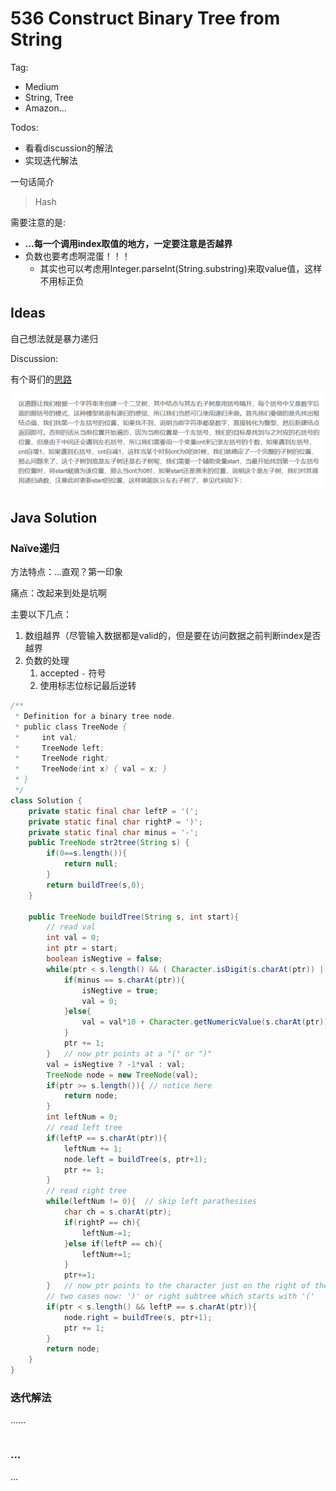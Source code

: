 # 536 Construct Binary Tree from String

Tag:

- Medium
- String, Tree
- Amazon...

Todos:

- 看看discussion的解法
- 实现迭代解法

一句话简介

> Hash

需要注意的是:

- **...每一个调用index取值的地方，一定要注意是否越界**
- 负数也要考虑啊混蛋！！！ 
  - 其实也可以考虑用Integer.parseInt(String.substring)来取value值，这样不用标正负

## Ideas

自己想法就是暴力递归

Discussion:

有个哥们的[思路](http://www.cnblogs.com/grandyang/p/6793904.html)

![construct_tree_idea](image\construct_tree_idea.png)

## Java Solution

### Naïve递归 

方法特点：...直观？第一印象

痛点：改起来到处是坑啊

主要以下几点：

1. 数组越界（尽管输入数据都是valid的，但是要在访问数据之前判断index是否越界
2. 负数的处理
   1. accepted `-` 符号
   2. 使用标志位标记最后逆转



```java
/**
 * Definition for a binary tree node.
 * public class TreeNode {
 *     int val;
 *     TreeNode left;
 *     TreeNode right;
 *     TreeNode(int x) { val = x; }
 * }
 */
class Solution {
    private static final char leftP = '(';
    private static final char rightP = ')';
    private static final char minus = '-';
    public TreeNode str2tree(String s) {
        if(0==s.length()){
            return null;
        }
        return buildTree(s,0);
    }
    
    public TreeNode buildTree(String s, int start){
        // read val
        int val = 0;
        int ptr = start;
        boolean isNegtive = false;
        while(ptr < s.length() && ( Character.isDigit(s.charAt(ptr)) || minus==s.charAt(ptr) ) ){
            if(minus == s.charAt(ptr)){
                isNegtive = true;
                val = 0;
            }else{
                val = val*10 + Character.getNumericValue(s.charAt(ptr));    
            }
            ptr += 1;
        }   // now ptr points at a "(" or ")"
        val = isNegtive ? -1*val : val;
        TreeNode node = new TreeNode(val);
        if(ptr >= s.length()){ // notice here
            return node;
        }
        int leftNum = 0;
        // read left tree
        if(leftP == s.charAt(ptr)){
            leftNum += 1;
            node.left = buildTree(s, ptr+1);
            ptr += 1;
        }
        // read right tree
        while(leftNum != 0){  // skip left parathesises
            char ch = s.charAt(ptr);
            if(rightP == ch){
                leftNum-=1;
            }else if(leftP == ch){
                leftNum+=1;
            }
            ptr+=1;
        }   // now ptr points to the character just on the right of the left subtree
        // two cases now: ')' or right subtree which starts with '('
        if(ptr < s.length() && leftP == s.charAt(ptr)){
            node.right = buildTree(s, ptr+1);
            ptr += 1;
        }
        return node;
    }
}
```

### 迭代解法

......

```java

```

### ...

...

```java

```

